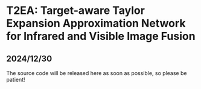 # T2EA: Target-aware Taylor Expansion Approximation Network for Infrared and Visible Image Fusion

## 2024/12/30
The source code will be released here as soon as possible, so please be patient!
